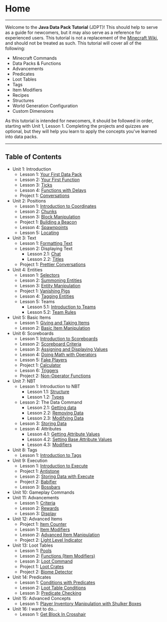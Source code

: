 # Home
<hr>

Welcome to the **Java Data Pack Tutorial** (JDPT)! This should help to serve as a guide for newcomers, but it may also serve as a reference for experienced users. This tutorial is not a replacement of the [Minecraft Wiki](https://minecraft.gamepedia.com/Minecraft_Wiki), and should not be treated as such. 
This tutorial will cover all of the following:
- Minecraft Commands
- Data Packs & Functions
- Advancements
- Predicates
- Loot Tables
- Tags
- Item Modifiers
- Recipes
- Structures
- World Generation Configuration
- Custom Dimensions

As this tutorial is intended for newcomers, it should be followed in order, starting with Unit 1, Lesson 1. Completing the projects and quizzes are optional, but they will help you learn to apply the concepts you've learned into data packs.
<hr>

## Table of Contents

- Unit 1: Introduction
    - Lesson 1: [Your First Data Pack](/Java-Data-Pack-Tutorial/pages/introduction/your_first_data_pack.html)
    - Lesson 2: [Your First Function](/Java-Data-Pack-Tutorial/pages/introduction/your_first_function.html)
    - Lesson 3: [Ticks](/Java-Data-Pack-Tutorial/pages/introduction/ticks.html)
    - Lesson 4: [Functions with Delays](/Java-Data-Pack-Tutorial/pages/introduction/functions_with_delays.html)
    - Project 1: [Conversations](/Java-Data-Pack-Tutorial/pages/introduction/conversations.html)
- Unit 2: Positions
    - Lesson 1: [Introduction to Coordinates](/Java-Data-Pack-Tutorial/pages/positions/introduction_to_coordinates.html)
    - Lesson 2: [Chunks](/Java-Data-Pack-Tutorial/pages/positions/chunks.html)
    - Lesson 3: [Block Manipulation](/Java-Data-Pack-Tutorial/pages/positions/block_manipulation.html)
    - Project 1: [Building a Beacon](/Java-Data-Pack-Tutorial/pages/positions/building_a_beacon.html)
    - Lesson 4: [Spawnpoints](/Java-Data-Pack-Tutorial/pages/positions/spawnpoints.html)
    - Lesson 5: [Locating](/Java-Data-Pack-Tutorial/pages/positions/locating.html)
- Unit 3: Text
    - Lesson 1: [Formatting Text](/Java-Data-Pack-Tutorial/pages/text/formatting_text.html)
    - Lesson 2: Displaying Text
        - Lesson 2.1: [Chat](/Java-Data-Pack-Tutorial/pages/text/displaying_text/chat.html)
        - Lesson 2.2: [Titles](/Java-Data-Pack-Tutorial/pages/text/displaying_text/titles.html)
    - Project 1: [Prettier Conversations](/Java-Data-Pack-Tutorial/pages/text/prettier_conversations.html)
- Unit 4: Entities
    - Lesson 1: [Selectors](/Java-Data-Pack-Tutorial/pages/entities/selectors.html)
    - Lesson 2: [Summoning Entities](/Java-Data-Pack-Tutorial/pages/entities/summoning_entities.html)
    - Lesson 3: [Entity Manipulation](/Java-Data-Pack-Tutorial/pages/entities/entity_manipulation.html)
    - Project 1: [Vanishing Pigs](/Java-Data-Pack-Tutorial/pages/entities/vanishing_pigs.html)
    - Lesson 4: [Tagging Entities](/Java-Data-Pack-Tutorial/pages/entities/tagging_entities.html)
    - Lesson 5: Teams
        - Lesson 5.1: [Introduction to Teams](/Java-Data-Pack-Tutorial/pages/entities/teams/introduction_to_teams.html)
        - Lesson 5.2: [Team Rules](/Java-Data-Pack-Tutorial/pages/entities/teams/team_rules.html)
- Unit 5: Basic Items
    - Lesson 1: [Giving and Taking Items](/Java-Data-Pack-Tutorial/pages/basic_items/giving_and_taking_items.html)
    - Lesson 2: [Basic Item Manipulation](/Java-Data-Pack-Tutorial/pages/basic_items/basic_item_manipulation.html)
- Unit 6: Scoreboards
    - Lesson 1: [Introduction to Scoreboards](/Java-Data-Pack-Tutorial/pages/scoreboards/introduction_to_scoreboards.html)
    - Lesson 2: [Scoreboard Criteria](/Java-Data-Pack-Tutorial/pages/scoreboards/scoreboard_criteria.html)
    - Lesson 3: [Assigning and Displaying Values](/Java-Data-Pack-Tutorial/pages/scoreboards/assigning_and_displaying_values.html)
    - Lesson 4: [Doing Math with Operators](/Java-Data-Pack-Tutorial/pages/scoreboards/doing_math_with_operators.html)
    - Lesson 5: [Fake Players](/Java-Data-Pack-Tutorial/pages/scoreboards/fake_players.html)
    - Project 1: [Calculator](/Java-Data-Pack-Tutorial/pages/scoreboards/calculator.html)
    - Lesson 6: [Triggers](/Java-Data-Pack-Tutorial/pages/scoreboards/triggers.html)
    - Project 2: [Non-Operator Functions](/Java-Data-Pack-Tutorial/pages/scoreboards/nonoperator_functions.html)
- Unit 7: NBT
    - Lesson 1: Introduction to NBT
        - Lesson 1.1: [Structure](/Java-Data-Pack-Tutorial/pages/nbt/introduction_to_nbt/structure.html)
        - Lesson 1.2: [Types](/Java-Data-Pack-Tutorial/pages/nbt/introduction_to_nbt/types.html)
    - Lesson 2: The Data Command
        - Lesson 2.1: [Getting data](/Java-Data-Pack-Tutorial/pages/nbt/the_data_command/getting_data.html)
        - Lesson 2.2: [Removing Data](/Java-Data-Pack-Tutorial/pages/nbt/the_data_command/removing_data.html)
        - Lesson 2.3: [Modifying Data](/Java-Data-Pack-Tutorial/pages/nbt/the_data_command/modifying_data.html)
    - Lesson 3: [Storing Data](/Java-Data-Pack-Tutorial/pages/nbt/storing_data.html)
    - Lesson 4: Attributes
        - Lesson 4.1: [Getting Attribute Values](/Java-Data-Pack-Tutorial/pages/nbt/attributes/getting_attribute_values.html)
        - Lesson 4.2: [Setting Base Attribute Values](/Java-Data-Pack-Tutorial/pages/nbt/attributes/setting_base_attribute_values.html)
        - Lesson 4.3: [Modifiers](/Java-Data-Pack-Tutorial/pages/nbt/attributes/modifiers.html)
- Unit 8: Tags
    - Lesson 1: [Introduction to Tags](/Java-Data-Pack-Tutorial/pages/tags/introduction_to_tags.html)
- Unit 9: Execution
    - Lesson 1: [Introduction to Execute](/Java-Data-Pack-Tutorial/pages/execution/introduction_to_execute.html)
    - Project 1: [Antistone](/Java-Data-Pack-Tutorial/pages/execution/antistone.html)
    - Lesson 2: [Storing Data with Execute](/Java-Data-Pack-Tutorial/pages/execution/storing_data_with_execute.html)
    - Project 2: [Babifier](/Java-Data-Pack-Tutorial/pages/execution/babifier.html)
    - Lesson 3: [Bossbars](/Java-Data-Pack-Tutorial/pages/execution/bossbars.html)
- Unit 10: Gameplay Commands
- Unit 11: Advancements
    - Lesson 1: [Criteria](/Java-Data-Pack-Tutorial/pages/advancements/criteria.html)
    - Lesson 2: [Rewards](/Java-Data-Pack-Tutorial/pages/advancements/rewards.html)
    - Lesson 3: [Display](/Java-Data-Pack-Tutorial/pages/advancements/display.html)
- Unit 12: Advanced Items
    - Project 1: [Item Counter](/Java-Data-Pack-Tutorial/pages/advanced_items/item_counter.html)
    - Lesson 1: [Item Modifiers](/Java-Data-Pack-Tutorial/pages/advanced_items/item_modifiers.html)
    - Lesson 2: [Advanced Item Manipulation](/Java-Data-Pack-Tutorial/pages/advanced_items/advanced_item_manipulation.html)
    - Project 2: [Light Level Indicator](/Java-Data-Pack-Tutorial/pages/advanced_items/light_level_indicator.html)
- Unit 13: Loot Tables
    - Lesson 1: [Pools](/Java-Data-Pack-Tutorial/pages/loot_tables/pools.html)
    - Lesson 2: [Functions (Item Modifiers)](/Java-Data-Pack-Tutorial/pages/loot_tables/functions_item_modifiers.html)
    - Lesson 3: [Loot Command](/Java-Data-Pack-Tutorial/pages/loot_tables/loot_command.html)
    - Project 1: [Loot Crates](/Java-Data-Pack-Tutorial/pages/loot_tables/loot_crates.html)
    - Project 2: [Biome Detector](/Java-Data-Pack-Tutorial/pages/loot_tables/biome_detector.html)
- Unit 14: Predicates
    - Lesson 1: [Conditions with Predicates](/Java-Data-Pack-Tutorial/pages/predicates/conditions_with_predicates.html)
    - Lesson 2: [Loot Table Conditions](/Java-Data-Pack-Tutorial/pages/predicates/loot_table_conditions.html)
    - Lesson 3: [Predicate Checking](/Java-Data-Pack-Tutorial/pages/predicates/predicate_checking.html)
- Unit 15: Advanced Concepts
    - Lesson 1: [Player Inventory Manipulation with Shulker Boxes](/Java-Data-Pack-Tutorial/pages/advanced_concepts/player_inventory_manipulation_with_shulker_boxes.html)
- Unit 16: I want to do...
    - Lesson 1: [Get Block In Crosshair](/Java-Data-Pack-Tutorial/pages/i_want_to_do/get_block_in_crosshair.html)